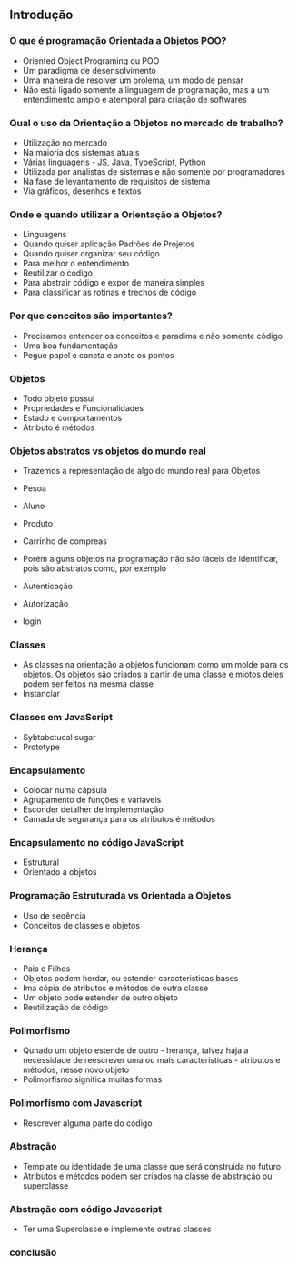 ## Introdução

### O que é programação Orientada a Objetos POO?
- Oriented Object Programing ou POO
- Um paradigma de desensolvimento
- Uma maneira de resolver um prolema, um modo de pensar
- Não está ligado somente a linguagem de programação, mas a um entendimento amplo e atemporal para criação de softwares

### Qual o uso da Orientação a Objetos no mercado de trabalho?
- Utilização no mercado
- Na maioria dos sistemas atuais
- Várias linguagens - JS, Java, TypeScript, Python
- Utilizada por analistas de sistemas e não somente por programadores 
- Na fase de levantamento de requisitos de sistema
- Via gráficos, desenhos e textos

### Onde e quando utilizar a Orientação a Objetos?
- Linguagens
- Quando quiser aplicação Padrões de Projetos
- Quando quiser organizar seu código
- Para melhor o entendimento
- Reutilizar o código
- Para abstrair código e expor de maneira simples
- Para classificar as rotinas e trechos de código

### Por que conceitos são importantes?
- Precisamos entender os conceitos e paradima e não somente código
- Uma boa fundamentação
- Pegue papel e caneta e anote os pontos 

### Objetos
- Todo objeto possui
- Propriedades e Funcionalidades
- Estado e comportamentos
- Atributo é métodos

### Objetos abstratos vs objetos do mundo real
- Trazemos a representação de algo do mundo real para Objetos
- Pesoa
- Aluno
- Produto
- Carrinho de compreas

- Porém alguns objetos na programação não são fáceis de identificar, pois são abstratos como, por exemplo
- Autenticação
- Autorização
- login

### Classes
- As classes na orientação a objetos funcionam como um molde para os objetos. Os objetos são criados a partir de uma classe e miotos deles podem ser feitos na mesma classe
- Instanciar

### Classes em JavaScript
- Sybtabctucal sugar
- Prototype

### Encapsulamento
- Colocar numa cápsula
- Agrupamento de funções e variaveis
- Esconder detalher de implementação
- Camada de segurança para os atributos é métodos

### Encapsulamento no código JavaScript
- Estrutural
- Orientado a objetos


### Programação Estruturada vs Orientada a Objetos

- Uso de seqência
- Conceitos de classes e objetos

### Herança
- Pais e Filhos
- Objetos podem herdar, ou estender caracteristicas bases
- Ima cópia de atributos e métodos de outra classe
- Um objeto pode estender de outro objeto
- Reutilização de código

### Polimorfismo
- Qunado um objeto estende de outro - herança, talvez haja a necessidade de reescrever uma ou mais caracteristicas - atributos e métodos, nesse novo objeto
- Polimorfismo significa muitas formas

### Polimorfismo com Javascript
- Rescrever alguma parte do código

### Abstração
- Template ou identidade de uma classe que será construida no futuro
- Atributos e métodos podem ser criados na classe de abstração ou superclasse

### Abstração com código Javascript
- Ter uma Superclasse e implemente outras classes

### conclusão



